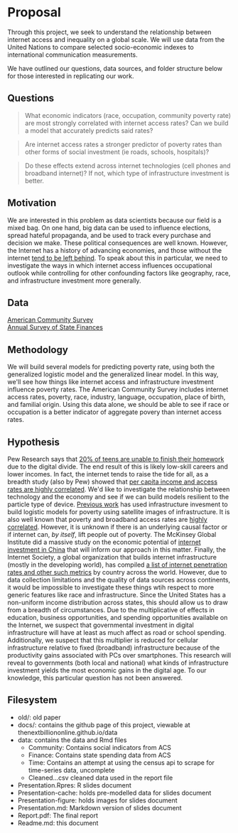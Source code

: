 
# Proposal

Through this project, we seek to understand the relationship between internet access and inequality on a global scale. We will use data from the United Nations to compare selected socio-economic indexes to international communication measurements.

We have outlined our questions, data sources, and folder structure below for those interested in replicating our work. 

## Questions

> What economic indicators (race, occupation, community poverty rate) are most strongly correlated with internet access rates? Can we build a model that accurately predicts said rates? 

> Are internet access rates a stronger predictor of poverty rates than other forms of social investment (ie roads, schools, hospitals)?

> Do these effects extend across internet technologies (cell phones and broadband internet)? If not, which type of infrastructure investment is better.
  

## Motivation

We are interested in this problem as data scientists because our field is a mixed bag. On one hand, big data can be used to influence elections, spread hateful propaganda, and be used to track every purchase and decision we make. These political consequences are well known. However, the Internet has a history of advancing economies, and those without the internet [tend to be left behind](https://www.pewresearch.org/fact-tank/2015/04/30/racial-and-ethnic-differences-in-how-people-use-mobile-technology/). To speak about this in particular, we need to investigate the ways in which internet access influences occupational outlook while controlling for other confounding factors like geography, race, and infrastructure investment more generally. 

## Data 
[American Community Survey](https://www.census.gov/data/developers/data-sets/acs-1year.html)  
[Annual Survey of State Finances](https://www.census.gov/programs-surveys/state.html)

## Methodology

We will build several models for predicting poverty rate, using both the generalized logistic model and the generalized linear model. In this way, we'll see how things like internet access and infrastructure investment influence poverty rates. The American Community Survey includes internet access rates, poverty, race, industry, language, occupation, place of birth, and familial origin. Using this data alone, we should be able to see if race or occupation is a better indicator of aggregate povery than internet access rates.

## Hypothesis

Pew Research says that [20% of teens are unable to finish their homework](https://www.pewresearch.org/fact-tank/2018/10/26/nearly-one-in-five-teens-cant-always-finish-their-homework-because-of-the-digital-divide/) due to the digital divide. The end result of this is likely low-skill careers and lower incomes. In fact, the internet tends to raise the tide for all, as a breadth study (also by Pew) showed that [per capita income and access rates are highly correlated](https://www.pewglobal.org/2016/02/22/internet-access-growing-worldwide-but-remains-higher-in-advanced-economies/technology-report-02-06c/). We'd like to investigate the relationship between technology and the economy and see if we can build models resilient to the particle type of device. [Previous work](https://www.mdpi.com/2072-4292/11/4/375) has used infrastructure invesment to build logistic models for poverty using satellite images of infrastructure. It is also well known that poverty and broadband access rates are [highly correlated](http://overflow.solutions/demographic-data/how-poverty-status-in-each-u-s-county-relates-to-internet-access/). However, it is unknown if there is an underlying causal factor or if internet can, _by itself_, lift people out of poverty. The McKinsey Global Institute did a massive study on the economic potential of [internet investment in China](https://www.mckinsey.com/~/media/McKinsey/Industries/High%20Tech/Our%20Insights/Chinas%20digital%20transformation/MGI%20China%20digital%20Full%20report.ashx) that will inform our approach in this matter. Finally, the Internet Society, a global organization that builds internet infrastructure (mostly in the developing world), has compiled [a list of internet penetration rates and other such metrics](https://www.internetsociety.org/wp-content/uploads/2017/08/Global_Internet_Report_2014_0.pdf) by country across the world. However, due to data collection limitations and the quality of data sources across continents, it would be impossible to investigate these things wtih respect to more generic features like race and infrastructure. Since the United States has a non-uniform income distribution across states, this should allow us to draw from a breadth of circumstances. Due to the multiplicative of effects in education, business opportunities, and spending opportunities available on the Internet, we suspect that governmental investment in digital infrastructure will have at least as much affect as road or school spending. Additionally, we suspect that this multiplier is reduced for cellular infrastructure relative to fixed (broadband) infrastructure because of the productivity gains associated with PCs over smartphones. This research will reveal to governments (both local and national) what kinds of infrastructure investment yields the most economic gains in the digital age. To our knowledge, this particular question has not been answered.

## Filesystem
* old/: old paper
* docs/: contains the github page of this project, viewable at thenextbilliononline.github.io/data
* data: contains the data and Rmd files
	* Community: Contains social indicators from ACS
	* Finance: Contains state spending data from ACS
	* Time: Contains an attempt at using the census api to scrape for time-series data, uncomplete
	* Cleaned...csv cleaned data used in the report file
* Presentation.Rpres: R slides document
* Presentation-cache: holds pre-modelled data for slides document
* Presentation-figure: holds images for slides document
* Presentation.md: Markdown version of slides document
* Report.pdf: The final report
* Readme.md: this document



